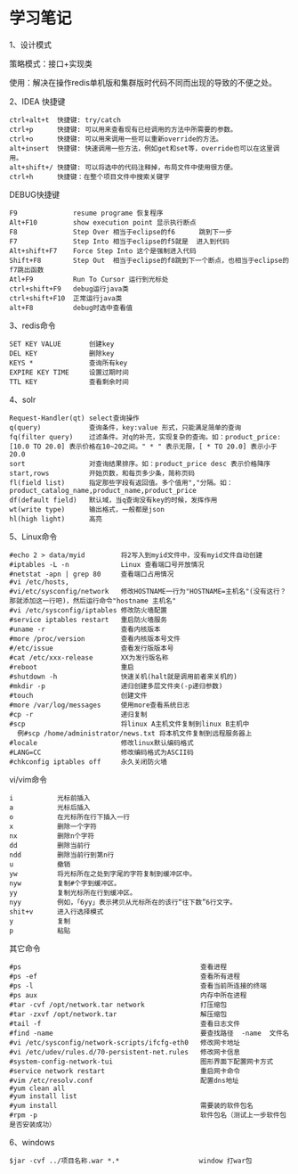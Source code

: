 学习笔记
=
1、设计模式

策略模式：接口+实现类

使用：解决在操作redis单机版和集群版时代码不同而出现的导致的不便之处。


2、IDEA  快捷键

    ctrl+alt+t  快捷键: try/catch
    ctrl+p      快捷键: 可以用来查看现有已经调用的方法中所需要的参数。
    ctrl+o      快捷键: 可以用来调用一些可以重新override的方法。
    alt+insert  快捷键: 快速调用一些方法，例如get和set等，override也可以在这里调用。
    alt+shift+/ 快捷键: 可以将选中的代码注释掉，布局文件中使用很方便。
    ctrl+h      快捷键：在整个项目文件中搜索关键字

DEBUG快捷键

    F9              resume programe 恢复程序
    Alt+F10         show execution point 显示执行断点
    F8              Step Over 相当于eclipse的f6      跳到下一步
    F7              Step Into 相当于eclipse的f5就是  进入到代码
    Alt+shift+F7    Force Step Into 这个是强制进入代码
    Shift+F8        Step Out  相当于eclipse的f8跳到下一个断点，也相当于eclipse的f7跳出函数
    Atl+F9          Run To Cursor 运行到光标处
    ctrl+shift+F9   debug运行java类
    ctrl+shift+F10  正常运行java类
    alt+F8          debug时选中查看值

3、redis命令
    
    SET KEY VALUE       创建key
    DEL KEY             删除key
    KEYS *              查询所有key
    EXPIRE KEY TIME     设置过期时间
    TTL KEY             查看剩余时间
    
4、solr
    
    Request-Handler(qt) select查询操作
    q(query)            查询条件，key:value 形式，只能满足简单的查询
    fq(filter query)    过滤条件。对q的补充，实现复杂的查询。如：product_price:[10.0 TO 20.0] 表示价格在10~20之间。" * " 表示无限，[ * TO 20.0] 表示小于20.0
    sort                对查询结果排序。如：product_price desc 表示价格降序
    start,rows          开始页数，和每页多少条，简称页码
    fl(field list)      指定那些字段有返回值。多个值用","分隔。如：product_catalog_name,product_name,product_price
    df(default field)   默认域，当q查询没有key的时候，发挥作用
    wt(write type)      输出格式，一般都是json
    hl(high light)      高亮
    
5、Linux命令

    #echo 2 > data/myid         将2写入到myid文件中，没有myid文件自动创建
    #iptables -L -n             Linux 查看端口号开放情况
    #netstat -apn | grep 80     查看端口占用情况
    #vi /etc/hosts,
    #vi/etc/sysconfig/network   修改HOSTNAME一行为"HOSTNAME=主机名"(没有这行？那就添加这一行吧)，然后运行命令"hostname 主机名"
    #vi /etc/sysconfig/iptables 修改防火墙配置
    #service iptables restart   重启防火墙服务
    #uname -r                   查看内核版本
    #more /proc/version         查看内核版本号文件
    #/etc/issue                 查看发行版版本号
    #cat /etc/xxx-release       XX为发行版名称
    #reboot                     重启
    #shutdown -h                快速关机(halt就是调用前者来关机的)
    #mkdir -p                   递归创建多层文件夹(-p递归参数)
    #touch                      创建文件
    #more /var/log/messages     使用more查看系统日志
    #cp -r                      递归复制
    #scp                        将linux A主机文件复制到linux B主机中
      例#scp /home/administrator/news.txt 将本机文件复制到远程服务器上
    #locale                     修改linux默认编码格式
    #LANG=CC                    修改编码格式为ASCII码  
    #chkconfig iptables off     永久关闭防火墙
    
vi/vim命令

    i           光标前插入
    a           光标后插入
    o           在光标所在行下插入一行
    x           删除一个字符
    nx          删除n个字符
    dd          删除当前行
    ndd         删除当前行到第n行
    u           撤销
    yw          将光标所在之处到字尾的字符复制到缓冲区中。
    nyw         复制#个字到缓冲区。
    yy          复制光标所在行到缓冲区。
    nyy         例如，「6yy」表示拷贝从光标所在的该行“往下数”6行文字。
    shit+v      进入行选择模式
    y           复制
    p           粘贴
    
其它命令
    
    #ps                                             查看进程
    #ps -ef                                         查看所有进程
    #ps -l                                          查看当前所连接的终端
    #ps aux                                         内存中所在进程
    #tar -cvf /opt/network.tar network              打压缩包
    #tar -zxvf /opt/network.tar                     解压缩包
    #tail -f                                        查看日志文件
    #find -name                                     要查找路径  -name  文件名
    #vi /etc/sysconfig/network-scripts/ifcfg-eth0   修改网卡地址
    #vi /etc/udev/rules.d/70-persistent-net.rules   修改网卡信息
    #system-config-network-tui                      图形界面下配置网卡方式
    #service network restart                        重启网卡命令
    #vim /etc/resolv.conf                           配置dns地址
    #yum clean all
    #yum install list
    #yum install                                    需要装的软件包名
    #rpm -p                                         软件包名（测试上一步软件包是否安装成功）
   
6、windows

    $jar -cvf ../项目名称.war *.*                    window 打war包
